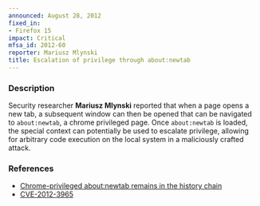 ```yaml
---
announced: August 28, 2012
fixed_in:
- Firefox 15
impact: Critical
mfsa_id: 2012-60
reporter: Mariusz Mlynski
title: Escalation of privilege through about:newtab
---
```


<h3>Description</h3>

<p>Security researcher <strong>Mariusz Mlynski</strong> reported that when a
page opens a new tab, a subsequent window can then be opened that can be
navigated to <code>about:newtab</code>, a chrome privileged page. Once
<code>about:newtab</code> is loaded, the special context can potentially be used
to escalate privilege, allowing for arbitrary code execution on the local system
in a maliciously crafted attack.
</p>


<h3>References</h3>

<ul>
  <li><a href="https://bugzilla.mozilla.org/show_bug.cgi?id=769108">
      Chrome-privileged about:newtab remains in the history chain</a></li>
  <li><a href="http://cve.mitre.org/cgi-bin/cvename.cgi?name=CVE-2012-3965" class="ex-ref">CVE-2012-3965</a></li>
</ul>




